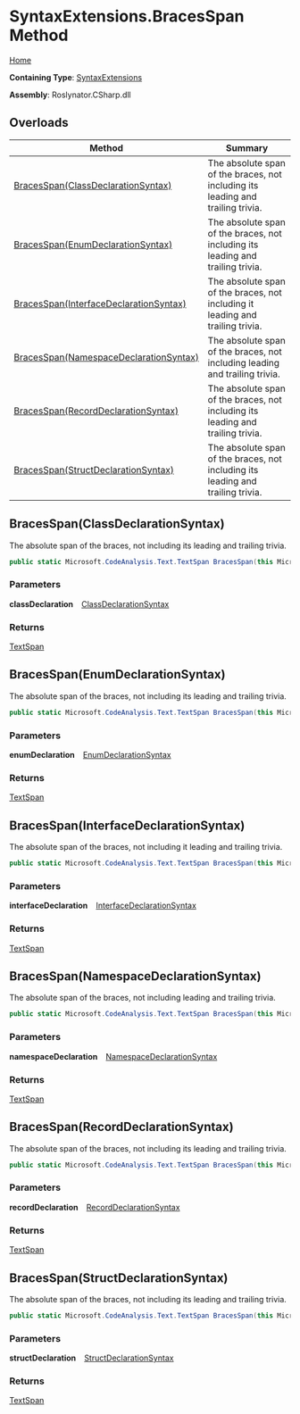 # SyntaxExtensions\.BracesSpan Method

[Home](../../../../README.md)

**Containing Type**: [SyntaxExtensions](../README.md)

**Assembly**: Roslynator\.CSharp\.dll

## Overloads

| Method | Summary |
| ------ | ------- |
| [BracesSpan(ClassDeclarationSyntax)](#3880606548) | The absolute span of the braces, not including its leading and trailing trivia\. |
| [BracesSpan(EnumDeclarationSyntax)](#3795869771) | The absolute span of the braces, not including its leading and trailing trivia\. |
| [BracesSpan(InterfaceDeclarationSyntax)](#2155454711) | The absolute span of the braces, not including it leading and trailing trivia\. |
| [BracesSpan(NamespaceDeclarationSyntax)](#1419181908) | The absolute span of the braces, not including leading and trailing trivia\. |
| [BracesSpan(RecordDeclarationSyntax)](#1878584640) | The absolute span of the braces, not including its leading and trailing trivia\. |
| [BracesSpan(StructDeclarationSyntax)](#1044020368) | The absolute span of the braces, not including its leading and trailing trivia\. |

<a id="3880606548"></a>

## BracesSpan\(ClassDeclarationSyntax\) 

  
The absolute span of the braces, not including its leading and trailing trivia\.

```csharp
public static Microsoft.CodeAnalysis.Text.TextSpan BracesSpan(this Microsoft.CodeAnalysis.CSharp.Syntax.ClassDeclarationSyntax classDeclaration)
```

### Parameters

**classDeclaration** &ensp; [ClassDeclarationSyntax](https://docs.microsoft.com/en-us/dotnet/api/microsoft.codeanalysis.csharp.syntax.classdeclarationsyntax)

### Returns

[TextSpan](https://docs.microsoft.com/en-us/dotnet/api/microsoft.codeanalysis.text.textspan)

<a id="3795869771"></a>

## BracesSpan\(EnumDeclarationSyntax\) 

  
The absolute span of the braces, not including its leading and trailing trivia\.

```csharp
public static Microsoft.CodeAnalysis.Text.TextSpan BracesSpan(this Microsoft.CodeAnalysis.CSharp.Syntax.EnumDeclarationSyntax enumDeclaration)
```

### Parameters

**enumDeclaration** &ensp; [EnumDeclarationSyntax](https://docs.microsoft.com/en-us/dotnet/api/microsoft.codeanalysis.csharp.syntax.enumdeclarationsyntax)

### Returns

[TextSpan](https://docs.microsoft.com/en-us/dotnet/api/microsoft.codeanalysis.text.textspan)

<a id="2155454711"></a>

## BracesSpan\(InterfaceDeclarationSyntax\) 

  
The absolute span of the braces, not including it leading and trailing trivia\.

```csharp
public static Microsoft.CodeAnalysis.Text.TextSpan BracesSpan(this Microsoft.CodeAnalysis.CSharp.Syntax.InterfaceDeclarationSyntax interfaceDeclaration)
```

### Parameters

**interfaceDeclaration** &ensp; [InterfaceDeclarationSyntax](https://docs.microsoft.com/en-us/dotnet/api/microsoft.codeanalysis.csharp.syntax.interfacedeclarationsyntax)

### Returns

[TextSpan](https://docs.microsoft.com/en-us/dotnet/api/microsoft.codeanalysis.text.textspan)

<a id="1419181908"></a>

## BracesSpan\(NamespaceDeclarationSyntax\) 

  
The absolute span of the braces, not including leading and trailing trivia\.

```csharp
public static Microsoft.CodeAnalysis.Text.TextSpan BracesSpan(this Microsoft.CodeAnalysis.CSharp.Syntax.NamespaceDeclarationSyntax namespaceDeclaration)
```

### Parameters

**namespaceDeclaration** &ensp; [NamespaceDeclarationSyntax](https://docs.microsoft.com/en-us/dotnet/api/microsoft.codeanalysis.csharp.syntax.namespacedeclarationsyntax)

### Returns

[TextSpan](https://docs.microsoft.com/en-us/dotnet/api/microsoft.codeanalysis.text.textspan)

<a id="1878584640"></a>

## BracesSpan\(RecordDeclarationSyntax\) 

  
The absolute span of the braces, not including its leading and trailing trivia\.

```csharp
public static Microsoft.CodeAnalysis.Text.TextSpan BracesSpan(this Microsoft.CodeAnalysis.CSharp.Syntax.RecordDeclarationSyntax recordDeclaration)
```

### Parameters

**recordDeclaration** &ensp; [RecordDeclarationSyntax](https://docs.microsoft.com/en-us/dotnet/api/microsoft.codeanalysis.csharp.syntax.recorddeclarationsyntax)

### Returns

[TextSpan](https://docs.microsoft.com/en-us/dotnet/api/microsoft.codeanalysis.text.textspan)

<a id="1044020368"></a>

## BracesSpan\(StructDeclarationSyntax\) 

  
The absolute span of the braces, not including its leading and trailing trivia\.

```csharp
public static Microsoft.CodeAnalysis.Text.TextSpan BracesSpan(this Microsoft.CodeAnalysis.CSharp.Syntax.StructDeclarationSyntax structDeclaration)
```

### Parameters

**structDeclaration** &ensp; [StructDeclarationSyntax](https://docs.microsoft.com/en-us/dotnet/api/microsoft.codeanalysis.csharp.syntax.structdeclarationsyntax)

### Returns

[TextSpan](https://docs.microsoft.com/en-us/dotnet/api/microsoft.codeanalysis.text.textspan)

